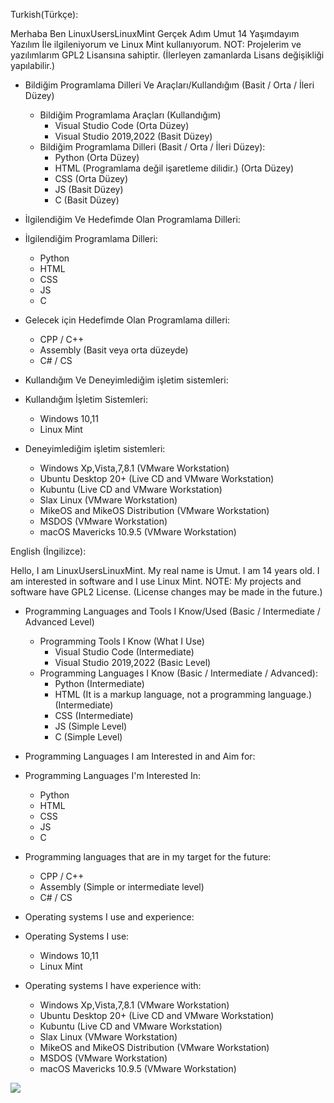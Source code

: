 Turkish(Türkçe):

Merhaba Ben LinuxUsersLinuxMint Gerçek Adım Umut 14 Yaşımdayım Yazılım İle ilgileniyorum ve Linux Mint kullanıyorum.
NOT: Projelerim ve yazılımlarım GPL2 Lisansına sahiptir. (İlerleyen zamanlarda Lisans değişikliği yapılabilir.)

* Bildiğim Programlama Dilleri Ve Araçları/Kullandığım (Basit / Orta / İleri Düzey)
  * Bildiğim Programlama Araçları (Kullandığım)
    * Visual Studio Code (Orta Düzey)
    * Visual Studio 2019,2022 (Basit Düzey)
  * Bildiğim Programlama Dilleri (Basit / Orta / İleri Düzey):
    * Python (Orta Düzey)
    * HTML (Programlama değil işaretleme dilidir.) (Orta Düzey)
    * CSS (Orta Düzey)
    * JS (Basit Düzey)
    * C (Basit Düzey)
   
* İlgilendiğim Ve Hedefimde Olan Programlama Dilleri:
 * İlgilendiğim Programlama Dilleri:
   * Python
   * HTML
   * CSS
   * JS
   * C
 * Gelecek için Hedefimde Olan Programlama dilleri:
   * CPP / C++
   * Assembly (Basit veya orta düzeyde)
   * C# / CS

* Kullandığım Ve Deneyimlediğim işletim sistemleri:
 * Kullandığım İşletim Sistemleri:
   * Windows 10,11
   * Linux Mint
 * Deneyimlediğim işletim sistemleri:
   * Windows Xp,Vista,7,8.1 (VMware Workstation)
   * Ubuntu Desktop 20+ (Live CD and VMware Workstation)
   * Kubuntu (Live CD and VMware Workstation)
   * Slax Linux (VMware Workstation)
   * MikeOS and MikeOS Distribution (VMware Workstation)
   * MSDOS (VMware Workstation)
   * macOS Mavericks 10.9.5 (VMware Workstation)
  
English (İngilizce):

Hello, I am LinuxUsersLinuxMint. My real name is Umut. I am 14 years old. I am interested in software and I use Linux Mint.
NOTE: My projects and software have GPL2 License. (License changes may be made in the future.)

* Programming Languages ​​and Tools I Know/Used (Basic / Intermediate / Advanced Level)
  * Programming Tools I Know (What I Use)
    * Visual Studio Code (Intermediate)
    * Visual Studio 2019,2022 (Basic Level)
  * Programming Languages ​​I Know (Basic / Intermediate / Advanced):
    * Python (Intermediate)
    * HTML (It is a markup language, not a programming language.) (Intermediate)
    * CSS (Intermediate)
    * JS (Simple Level)
    * C (Simple Level)
   
* Programming Languages ​​I am Interested in and Aim for:
 * Programming Languages ​​I'm Interested In:
   * Python
   * HTML
   * CSS
   * JS
   * C
 * Programming languages ​​that are in my target for the future:
   * CPP / C++
   * Assembly (Simple or intermediate level)
   * C# / CS

* Operating systems I use and experience:
 * Operating Systems I use:
   * Windows 10,11
   * Linux Mint
 * Operating systems I have experience with:
   * Windows Xp,Vista,7,8.1 (VMware Workstation)
   * Ubuntu Desktop 20+ (Live CD and VMware Workstation)
   * Kubuntu (Live CD and VMware Workstation)
   * Slax Linux (VMware Workstation)
   * MikeOS and MikeOS Distribution (VMware Workstation)
   * MSDOS (VMware Workstation)
   * macOS Mavericks 10.9.5 (VMware Workstation)

<img src="https://komarev.com/ghpvc/?username=LinuxUsersLinuxMint"/>
